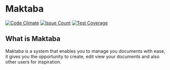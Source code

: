 # Maktaba
[![Code Climate](https://codeclimate.com/github/Andela-thomas/Maktaba/badges/gpa.svg)](https://codeclimate.com/github/Andela-thomas/Maktaba)
[![Issue Count](https://codeclimate.com/github/Andela-thomas/Maktaba/badges/issue_count.svg)](https://codeclimate.com/github/Andela-thomas/Maktaba)
[![Test Coverage](https://codeclimate.com/github/Andela-thomas/Maktaba/badges/coverage.svg)](https://codeclimate.com/github/Andela-thomas/Maktaba/coverage)

## What is Maktaba
Maktaba is  a system that enables you to manage you documents with ease, it gives you the opportunity to create, edit view your documents and also other users for inspiration.
